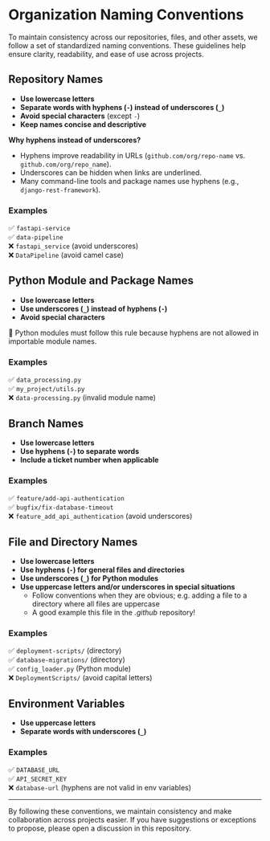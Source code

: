 # Organization Naming Conventions  

To maintain consistency across our repositories, files, and other assets, we follow a set of standardized naming conventions. These guidelines help ensure clarity, readability, and ease of use across projects.  

## Repository Names  

- **Use lowercase letters**  
- **Separate words with hyphens (`-`) instead of underscores (`_`)**  
- **Avoid special characters** (except `-`)  
- **Keep names concise and descriptive**  

**Why hyphens instead of underscores?**  
- Hyphens improve readability in URLs (`github.com/org/repo-name` vs. `github.com/org/repo_name`).  
- Underscores can be hidden when links are underlined.  
- Many command-line tools and package names use hyphens (e.g., `django-rest-framework`).  

### Examples  

✅ `fastapi-service`  
✅ `data-pipeline`  
❌ `fastapi_service` (avoid underscores)  
❌ `DataPipeline` (avoid camel case)  

## Python Module and Package Names  

- **Use lowercase letters**  
- **Use underscores (`_`) instead of hyphens (`-`)**  
- **Avoid special characters**  

📌 Python modules must follow this rule because hyphens are not allowed in importable module names.  

### Examples  

✅ `data_processing.py`  
✅ `my_project/utils.py`  
❌ `data-processing.py` (invalid module name)  

## Branch Names  

- **Use lowercase letters**  
- **Use hyphens (`-`) to separate words**  
- **Include a ticket number when applicable**  

### Examples  

✅ `feature/add-api-authentication`  
✅ `bugfix/fix-database-timeout`  
❌ `feature_add_api_authentication` (avoid underscores)  

## File and Directory Names  

- **Use lowercase letters**  
- **Use hyphens (`-`) for general files and directories**  
- **Use underscores (`_`) for Python modules**  
- **Use uppercase letters and/or underscores in special situations**
  - Follow  conventions when they are obvious; e.g. adding a file to a directory where all files are uppercase
  - A good example this file in the *.github* repository!

### Examples  

✅ `deployment-scripts/` (directory)  
✅ `database-migrations/` (directory)  
✅ `config_loader.py` (Python module)  
❌ `DeploymentScripts/` (avoid capital letters)  

## Environment Variables  

- **Use uppercase letters**  
- **Separate words with underscores (`_`)**  

### Examples  

✅ `DATABASE_URL`  
✅ `API_SECRET_KEY`  
❌ `database-url` (hyphens are not valid in env variables)  

---  

By following these conventions, we maintain consistency and make collaboration across projects easier. If you have suggestions or exceptions to propose, please open a discussion in this repository.  
